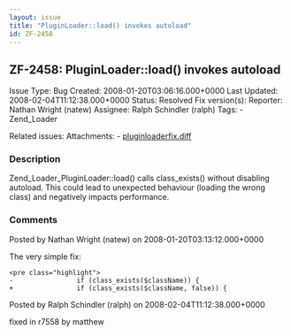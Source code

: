 ```yaml
---
layout: issue
title: "PluginLoader::load() invokes autoload"
id: ZF-2458
---
```


ZF-2458: PluginLoader::load() invokes autoload
----------------------------------------------

 Issue Type: Bug Created: 2008-01-20T03:06:16.000+0000 Last Updated: 2008-02-04T11:12:38.000+0000 Status: Resolved Fix version(s): 
 Reporter:  Nathan Wright (natew)  Assignee:  Ralph Schindler (ralph)  Tags: - Zend\_Loader
 
 Related issues: 
 Attachments: - [pluginloaderfix.diff](/issues/secure/attachment/11101/pluginloaderfix.diff)
 
### Description

Zend\_Loader\_PluginLoader::load() calls class\_exists() without disabling autoload. This could lead to unexpected behaviour (loading the wrong class) and negatively impacts performance.

 

 

### Comments

Posted by Nathan Wright (natew) on 2008-01-20T03:13:12.000+0000

The very simple fix:

 
    <pre class="highlight">
    -                if (class_exists($className)) {
    +                if (class_exists($className, false)) {


 

 

Posted by Ralph Schindler (ralph) on 2008-02-04T11:12:38.000+0000

fixed in r7558 by matthew

 

 